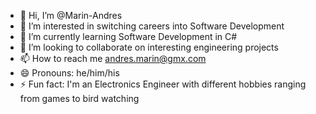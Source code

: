 - 👋 Hi, I’m @Marin-Andres
- 👀 I’m interested in switching careers into Software Development
- 🌱 I’m currently learning Software Development in C#
- 💞️ I’m looking to collaborate on interesting engineering projects
- 📫 How to reach me andres.marin@gmx.com
- 😄 Pronouns: he/him/his
- ⚡ Fun fact: I'm an Electronics Engineer with different hobbies ranging from games to bird watching

<!---
Marin-Andres/Marin-Andres is a ✨ special ✨ repository because its `README.md` (this file) appears on your GitHub profile.
You can click the Preview link to take a look at your changes.
--->
